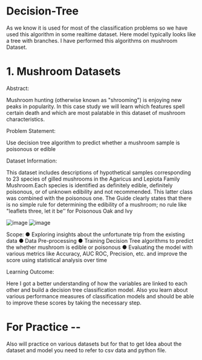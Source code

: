 # Decision-Tree
As we know it is used for most of the classification problems so we have used this algorithm in some realtime dataset.
Here model typically looks like a tree with branches. I have performed this algorithms on mushroom Dataset. 

# 1. Mushroom Datasets

Abstract:

Mushroom hunting (otherwise known as "shrooming") is enjoying new peaks in
popularity. In this case study we will learn which features spell certain death and which
are most palatable in this dataset of mushroom characteristics.

Problem Statement:

Use decision tree algorithm to predict whether a mushroom sample is poisonous or
edible

Dataset Information:

This dataset includes descriptions of hypothetical samples corresponding to 23 species
of gilled mushrooms in the Agaricus and Lepiota Family Mushroom.Each species is
identified as definitely edible, definitely poisonous, or of unknown edibility and not
recommended. This latter class was combined with the poisonous one. The Guide
clearly states that there is no simple rule for determining the edibility of a mushroom;
no rule like "leaflets three, let it be’’ for Poisonous Oak and Ivy

![image](https://user-images.githubusercontent.com/104570975/223260994-b1da10dd-9341-44e5-afd0-e6c04b75dd8b.png)
![image](https://user-images.githubusercontent.com/104570975/223261992-da3ebafd-f934-4d29-a7ef-af14860a9b68.png)

Scope:
● Exploring insights about the unfortunate trip from the existing data
● Data Pre-processing
● Training Decision Tree algorithms to predict the whether mushroom is edible or
poisonous
● Evaluating the model with various metrics like Accuracy, AUC ROC, Precision, etc.
and improve the score using statistical analysis over time

Learning Outcome:

Here I got a better understanding of how the variables are linked to each
other and build a decision tree classification model. Also you learn about various
performance measures of classification models and should be able to improve these
scores by taking the necessary step.

# For Practice -- 

Also will practice on various datasets but for that to get Idea 
about the dataset and model you need to refer to csv data and python file.
